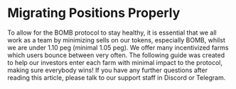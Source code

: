 # Migrating Positions Properly

To allow for the BOMB protocol to stay healthy, it is essential that we all work as a team by minimizing sells on our tokens, especially BOMB, whilst we are under 1.10 peg (minimal 1.05 peg). We offer many incentivized farms which users bounce between very often. The following guide was created to help our investors enter each farm with minimal impact to the protocol, making sure everybody wins! If you have any further questions after reading this article, please talk to our support staff in Discord or Telegram.

